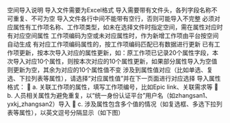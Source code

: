 空间导入说明 导入文件需要为Excel格式 导入需要带有文件头，各列字段名称不可重复、不可为空 导入文件各行中间不能带有空行，否则可能导入不完整 必须对应属性有工作项名称、工作项类型，如未在选择文件时指定空间，需在属性对应时有对应空间属性 工作项编码为空或未对应属性时，作为新增工作项由平台按空间自动生成 有对应工作项编码属性的，按工作项编码匹配已有数据进行更新 已有工作项更新，按本次导入对应的属性更新，如：原工作项已记录20个属性字段，本次导入对应10个属性，则按本次对应的10个属性更新，如果部分属性导入为空值则更新为空，其余为对应的10个属性值不变 涉及到属性值对应（比如单选、复选、下拉列表等属性），请选择“对应属性值”并在下一页面进行对应选择 导入属性格式：  a. 关联工作项的属性，填写工作项编号，比如Epic link、关联需求等  b. 人员相关属性为避免重复，以“统一身份认证平台”用户名（如zhangsan1、yxkj_zhangsan2）导入  c. 涉及属性包含多个值的情况（如复选框、多选下拉列表等属性），以英文逗号分隔显示（如下图）